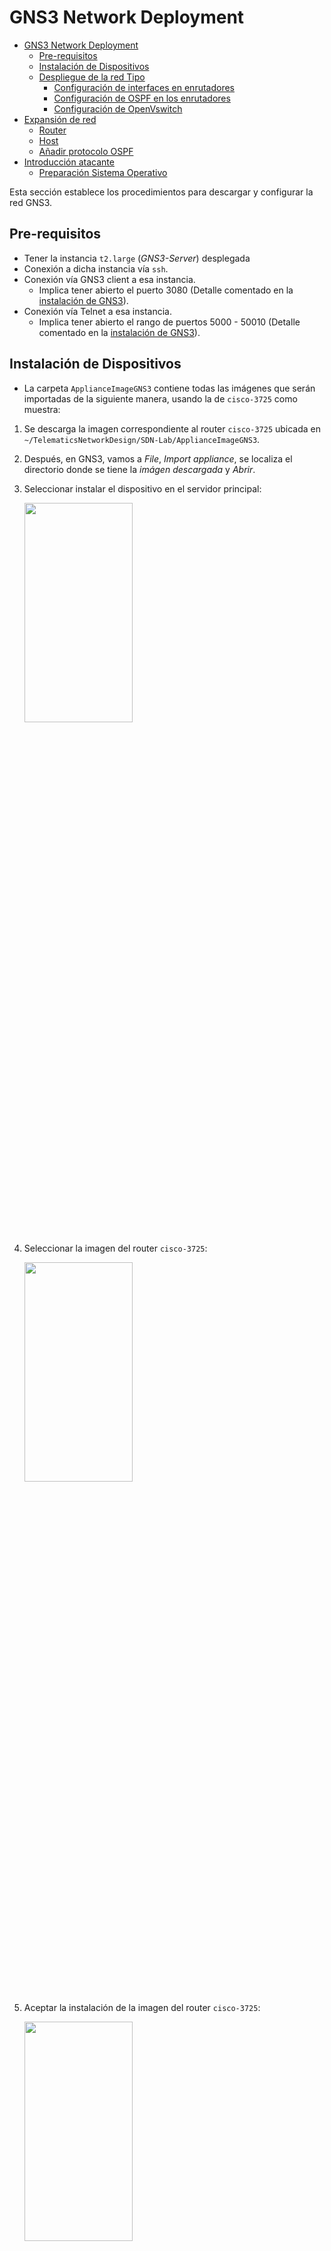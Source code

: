 # GNS3 Network Deployment

- [GNS3 Network Deployment](#gns3-network-deployment)
  - [Pre-requisitos](#pre-requisitos)
  - [Instalación de Dispositivos](#instalación-de-dispositivos)
  - [Despliegue de la red Tipo](#despliegue-de-la-red-tipo)
    - [Configuración de interfaces en enrutadores](#configuración-de-interfaces-en-enrutadores)
    - [Configuración de OSPF en los enrutadores](#configuración-de-ospf-en-los-enrutadores)
    - [Configuración de OpenVswitch](#configuración-de-openvswitch)
- [Expansión de red](#expansión-de-red)
  - [Router](#router)
  - [Host](#host)
  - [Añadir protocolo OSPF](#añadir-protocolo-ospf)
- [Introducción atacante](#introducción-atacante)
  - [Preparación Sistema Operativo](#preparación-sistema-operativo)

Esta sección establece los procedimientos para descargar y configurar la red GNS3.

## Pre-requisitos

- Tener la instancia `t2.large` (*GNS3-Server*) desplegada
- Conexión a dicha instancia vía `ssh`.
- Conexión vía GNS3 client a esa instancia.
  - Implica tener abierto el puerto 3080 (Detalle comentado en la [instalación de GNS3](../../GNS3ServerDeployment/README.md#deploy-gns3-server)).
- Conexión vía Telnet a esa instancia.
  - Implica tener abierto el rango de puertos 5000 - 50010 (Detalle comentado en la [instalación de GNS3](../../GNS3ServerDeployment/README.md#deploy-gns3-server)).

## Instalación de Dispositivos

- La carpeta `ApplianceImageGNS3` contiene todas las imágenes que serán importadas de la siguiente manera, usando la de `cisco-3725` como muestra:

1. Se descarga la imagen correspondiente al router `cisco-3725` ubicada en `~/TelematicsNetworkDesign/SDN-Lab/ApplianceImageGNS3`.
2. Después, en GNS3, vamos a *File*, *Import appliance*, se localiza el directorio donde se tiene la *imágen descargada* y *Abrir*.
3. Seleccionar instalar el dispositivo en el servidor principal:

    <img src="./img/1.PNG"  width="60%" height="30%">

4. Seleccionar la imagen del router `cisco-3725`:

    <img src="./img/2.PNG"  width="60%" height="30%">

5. Aceptar la instalación de la imagen del router `cisco-3725`:

    <img src="./img/3.PNG"  width="60%" height="30%">

6. Terminar el proceso de instalación de la imagen del router `cisco-3725`:

    <img src="./img/4.PNG"  width="60%" height="30%">

7. Recibir mensaje de imagen del router `cisco-3725` instalada:

    <img src="./img/5.PNG"  width="60%" height="30%">

8. Verificar que la imagen del router `cisco-3725` ha sido instalada

    <img src="./img/6.PNG"  width="60%" height="30%">

## Despliegue de la red Tipo

1. Crear un nuevo proyecto en `File` y `New blank project` para empezar a desplegar la red.
2. Se deben importar los appliance según la arquitectura siguiente, así como conectarlos entre si:

  <img src="./img/7.png"  width="60%" height="30%">

> Note: Por defecto al importar el *appliance* Open vSwitch aparece con un ícono que debe ser cambiado

  <img src="./img/8.PNG"  width="60%" height="30%">

### Configuración de interfaces en enrutadores

- Para R1:

  ```console
  configure terminal
  interface f0/0
  ip address 10.1.1.1 255.255.255.0
  no shutdown
  end
  ```

  ```console
  configure terminal
  interface f0/1
  ip address 10.1.2.1 255.255.255.0
  no shutdown
  end
  ```

  - Se guardara la configuración del enrutador R1 introduciendo el comando:

  ```console
  copy running-config startup-config
  ```

- Para R3

  ```console
  configure terminal
  interface f0/0
  ip address 10.1.2.2 255.255.255.0
  no shutdown
  end
  ```

  ```console
  configure terminal
  interface f0/1
  ip address 10.1.4.1 255.255.255.0
  no shutdown
  end
  ```

  - Se guardara la configuración del enrutador R1_1 introduciendo el comando:

  ```console
  copy running-config startup-config
  ```

- Para R2

  ```console
  configure terminal
  interface f0/0
  ip address 10.1.1.2 255.255.255.0
  no shutdown
  end
  ```

  ```console
  configure terminal
  interface f0/1
  ip address 10.1.3.1 255.255.255.0
  no shutdown
  end
  ```

  - Se guardara la configuración del enrutador R2 introduciendo el comando:

  ```console
  copy running-config startup-config
  ```

- Para R4

  ```console
  configure terminal
  interface f0/0
  ip address 10.1.3.2 255.255.255.0
  no shutdown
  end
  ```

  ```console
  configure terminal
  interface f0/1
  ip address 10.1.5.1 255.255.255.0
  no shutdown
  end
  ```

  - Se guardara la configuración del enrutador R2_2 introduciendo el comando:

  ```console
  copy running-config startup-config
  ```

### Configuración de OSPF en los enrutadores

- Para hacer que los routers operen bajo el protocolo habrá que configurarlos de la siguiente manera (todos igual).

  ```console
  configure terminal
  router ospf 1
  network 10.0.0.0 0.255.255.255 area 0
  default-information originate
  end
  ```

- Se guardara la configuración del enrutador R2_2 introduciendo el comando:

  ```console
  copy running-config startup-config
  ```

- Debería existir comunicación entre routers, por ejemplo de R1 a R4:

  ```console
  R1#ping 10.1.5.1

  Type escape sequence to abort.
  Sending 5, 100-byte ICMP Echos to 10.1.5.1, timeout is 2 seconds:
  !!!!!
  Success rate is 100 percent (5/5), round-trip min/avg/max = 24/30/36 ms
  ```

- Se podría comprobar la existencia de vecinos:

  ```console
  R1#show ip ospf neighbor

  Neighbor ID     Pri   State           Dead Time   Address         Interface
  10.1.3.1          1   FULL/DR         00:00:30    10.1.1.2        FastEthernet0/0
  10.1.4.1          1   FULL/DR         00:00:31    10.1.2.2        FastEthernet0/1
  ```

### Configuración de OpenVswitch

Ahora que tenemos los routers configurados tratamos de conectarlos via OpenVSwitch. Para obtener el dispositivo, seguimos los pasos del caso de los routers con la imagen de la carpeta de nombre openvswitch-management-fixed.

Después, se añade al proyecto y se le tiene que dar acceso a internet para que pueda hacerse la conexión con el controlador.
Para conectar el OVS a internet hay que añadir una cloud al proyecto. Es importante acceder a la configuración de la cloud y añadirle en las conexiones la interfaz de red virbr0. A continuación, se debe conectar la interfaz del switch eth0 con la nube mediante la mencionada virbr0. Se puede revisar en el terminal la IP correspondiente a esta interfaz de red.

Una vez conocida la IP de la interfaz de red, se procede a configurar OVS para tener acceso a internet, y, por consiguiente, a la instancia donde estará desplegado el controlador. Para conseguir esto se requieren dar dos pasos: asignarle una IP adecuada a la interfaz eth0 y abrir un gateway hacia la interfaz de red que dará acceso a internet

```
ifconfig eth0 192.168.122.20
ip route add default via 192.168.122.1
```
Se comprobará la conexión haciendo:

```
ping 8.8.8.8
ping (ip de la instancia del controlador)
```

Antes de realizar la conexión con el controlador, es recomendable fijar algunos parámetros de la configuración para el controlador del OVS. En este caso ha sido necesario fijar el protocolo y habilitar el flujo en br0.

```
ovs-vsctl set bridge br0 protocols=OpenFlow13
ovs-vsctl set bridge br0 other_config:enable-flush=true
```

Una vez establecidos estos parámetros se procede a conectar el OVS con el controlador. OpenDayLight ha de estar lanzado en el momento que se intente hacer la conexión.  La conexión se hará con el puerto 6633 o el 6653, los puertos definidos para OpenFlow.

```
ovs-vsctl set-controller br0 tcp:ip_instancia:6633
```

Ahora si conectamos R1 a la interfaz eth1 del switch y R2 a la eth2, si está correctamente configurado podremos hacer ping de uno a otro. Además, es recomendable ver las tablas de flujo que se han establecido e ir entendiendo el funcionamento del sistema.

Los siguientes comandos son una colección de comandos útiles para comprobar si la conexión y configuración es correcta y/o comprobar las tablas de flujo establecidas por el controlador. 

```
ovs-vsctl list controller
ovs-vsctl list bridge br0
ovs-ofctl -O OpenFlow13 dump-flows br0
ovs-ofctl -O OpenFlow13 dump-ports br0
```

# Expansión de red
En este momento tenemos una red formada por un switch y dos routers (además de la nube para conectarse al controlador). El siguiente paso será expandir la red la red añadiendole más routers y dos nodos.

Vamos a añadir un router más a cada lado del switch, pero, más adelante veremos que uno de ellos requiere ser de otro tipo, asique, en este paso añadiremos un router y un nodo (un lado del switch). El router del otro lado veremos en el siguiente apartado como integrarlo, y el nodo se añadirá de igual manera.

## Router
Arrastraremos al proyecto un router del mismo modelo del que el otro. Del mismo modo que haciamos antes, configuraremos las interfaces del router. Pero antes habra que configurar una nueva interfaz en R1. Para ello

```
configure terminal
interface eth1
ip address 10.1.2.1 255.255.255.0
no shutdown
end
```

Para el nuevo router, que llamaremo R1_2

```
configure terminal
interface eth0
ip address 10.1.2.2 255.255.255.0
no shutdown
exit
interface eth1
ip address 10.1.4.1 255.255.255.0
no shutdown
end
```

Las direcciones ip se pueden poner las que quieran, siempre que sean válidas, para hacerlas más entendibles para el lector.

![image](https://user-images.githubusercontent.com/98832318/192571156-b18068d0-b55c-431b-8e56-19109303690a.png)

## Host
El VPSC, disponible por defecto en GNS3, es el hosts que conectaremos al extremo de la red. La configuración a aplicar en este caso es simplemente agregar las IPs en las interfaces que se conectan. 

```
show ip
ip 10.1.5.2/8 10.1.5.1
dns 10.1.5.1
```
![image](https://user-images.githubusercontent.com/98832318/192570929-2aca6e6a-0d96-4ac2-b12b-dcc6782e6db8.png)


## Añadir protocolo OSPF
Para hacer que los routers operen bajo el protocolo habrá que configurarlos de la siguiente manera (todos igual).

```
configure terminal
router ospf 1
network 10.0.0.0 0.255.255.255 area 0
default-information originate
end
```

Se podrán comprobar los estados de las interfaces y las relaciones de vecindad establecidas con los siguientes comandos.

```
show ip interface brief
show ip ospf nei
```

# Introducción atacante
FRR habrá que descargarlo (disponible en Imagenes) y, posteriormente, configurarlo para integrarlo en la red, por una parte, y añadirle el programa de ataque por otra. 

Durante el proceso de importarlo a GNS3 habrá que elegir la versión de FRR que se desea implementar y descargar los archivos requeridos para ello, lo cual se puede hacer directamente desde GNS3.

Por otra parte, al agregarlo al proyecto se nos pedirá que hagamos ciertos cambios en la configuración del servidor GNS3. Estos cambios consisten en añadir la línea enable_kvm=False debajo de [Qemu] en el archivo gns3_server.conf de etc/gns3.
Ahora el dispositivo se podrá añadir al proyecto e integrarlo en la red. Para integrarlo habrá que asignar IPs a las interfaces que se deseen conectar, además de configurar el enrutamiento OSPF.
Para lo primero, en este caso se va a realizar la configuración para las interfaces eth1 y eth2. Se ha de señalar que la interfaz de los dispositivos Cisco y FRR son muy similares, lo que facilita en gran medida la labor del programador. Para configurar las interfaces (del mismo modo las dos):

```
configure terminal
interface eth0
ip address 10.1.1.2/24
no shutdown
end
```
Para lo segundo será necesario hacer

```
configure terminal
router ospf
network 10.0.0.0/8 area 0
default-information originate
end
```

## Preparación Sistema Operativo
Con el dispositivo FRR configurado de esta manera estará listo para ser integrado en la red, establecer relaciones de vecindad con los rúters colindantes y enrutar paquetes. Lo que quedará será preparar el sistema operativo para la integración del programa de ataque.
Son varios los requisitos previos que debe cumplir el sistema operativo:
  •	Máquina Linux
  •	Python 2.7
  •	Scapy
  
Antes de todo hay que dar acceso a internet a la máquina. Para ello usando la herramienta cloud de GNS3 y usando la interfaz gráfica virbr0, tal y como se observa en la siguiente figura, se procede a configurar la interfaz eth2 de la máquina.

![image](https://user-images.githubusercontent.com/98832318/192574194-0f29a794-36d4-49c0-b297-6556dcc7d17f.png)

En primer lugar, hay que asignar una IP a la interfaz eth2, y por otra hay que generar un gateway por defecto para dar acceso a internet vía virbr0. Esto se hará haciendo uso de los siguientes comandos

```
ifconfig eth0 192.168.122.21
route add defautl gw 192.168.122.1 eth0
echo "nameserver 8.8.8.8" | tee /etc/resolv.conf > /dev/null
```
Una vez hecho esto, se procederá a instalar Python. Como siempre, es recomendable actualizar los repositorios. Después, se procederá a la instalación Python. 

```
apk update && apk upgrade –available
apk add --update python2
```
Como apunte, cabe destacar que la distribución de este dispositivo con FRR es una Alpine. Por lo tanto, ciertos comandos típicos, como apt, correapondientes a otras distribuciones deberán sustituirse por apk. Este proceso se realizará en tres pasos. Primero, se debe instalar el sistema de control de versiones Git:

```
apk add --update git
```

En segundo lugar, consulta un clon del repositorio de Scapy. Y para finalizar, instalar Scapy.

```
git clone https://github.com/secdev/scapy.git
cd scapy
python setup.py install
```
Por último, quedará instalar la librería libpcap necesaria para capturar paquetes. Para obtenerla se hará

```
apk add --upgrade libpcap-dev
```




